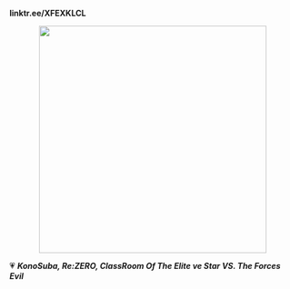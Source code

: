 **linktr.ee/XFEXKLCL**

<div align="center">
  <img src="https://github.com/user-attachments/assets/aa8dcfcd-4a93-4073-a9ed-b7e9b0d4e585" width="400"/>
</div>

💗 ***KonoSuba, Re:ZERO, ClassRoom Of The Elite ve Star VS. The Forces Evil***
